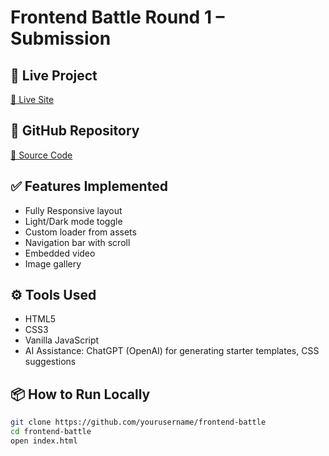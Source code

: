 # Frontend Battle Round 1 – Submission

## 🚀 Live Project
[🔗 Live Site]( https://legendaryslayer.github.io/Frontend-Battle/)

## 📂 GitHub Repository
[🔗 Source Code]([https://github.com/LegendarySlayer/frontend-battle])

## ✅ Features Implemented
- Fully Responsive layout
- Light/Dark mode toggle
- Custom loader from assets
- Navigation bar with scroll
- Embedded video
- Image gallery

## ⚙️ Tools Used
- HTML5
- CSS3
- Vanilla JavaScript
- AI Assistance: ChatGPT (OpenAI) for generating starter templates, CSS suggestions

## 📦 How to Run Locally
```bash
git clone https://github.com/yourusername/frontend-battle
cd frontend-battle
open index.html
